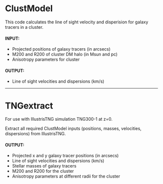ClustModel
============
This code calculates the line of sight velocity and disperision for galaxy tracers in a cluster.

#### INPUT:
- Projected positions of galaxy tracers (in arcsecs)
- M200 and R200 of cluster DM halo  (in Msun and pc)
- Anisotropy parameters for cluster

#### OUTPUT:
- Line of sight velocities and dispersions (km/s)
--------------------------------------------------------
TNGextract
==========
For use with IllustrisTNG simulation TNG300-1 at z=0.

Extract all required ClustModel inputs (positions, masses, velocities, dispersions) from IllustrisTNG.

#### OUTPUT:
- Projected x and y galaxy tracer positions (in arcsecs)
- Line of sight velocities and dispersions (km/s)
- Stellar masses of galaxy tracers 
- M200 and R200 for the cluster
- Anisotropy parameters at different radii for the cluster
